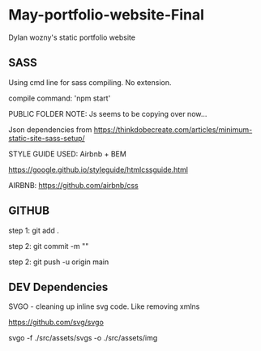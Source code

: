 # May-portfolio-website-Final

Dylan wozny's static portfolio website

## SASS

Using cmd line for sass compiling. No extension.

compile command: 'npm start'

PUBLIC FOLDER NOTE: Js seems to be copying over now...

Json dependencies from https://thinkdobecreate.com/articles/minimum-static-site-sass-setup/

STYLE GUIDE USED: Airbnb + BEM

https://google.github.io/styleguide/htmlcssguide.html

AIRBNB: https://github.com/airbnb/css

## GITHUB

step 1: git add .

step 2: git commit -m ""

step 2: git push -u origin main

## DEV Dependencies

SVGO - cleaning up inline svg code. Like removing xmlns

https://github.com/svg/svgo

svgo -f ./src/assets/svgs -o ./src/assets/img
